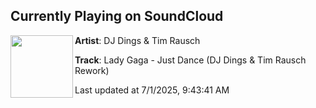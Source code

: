 ## Currently Playing on SoundCloud

[<img align="left" width="100" src="https://i1.sndcdn.com/artworks-g1HfqJlxIbKjCxLg-ufvzRQ-t500x500.jpg">](https://soundcloud.com/dings-rausch/lady-gaga-just-dance-dj-dings?in=saxurn/sets/just-dew-it)

**Artist**: DJ Dings & Tim Rausch 

**Track**: Lady Gaga - Just Dance (DJ Dings & Tim Rausch Rework)

Last updated at 7/1/2025, 9:43:41 AM
